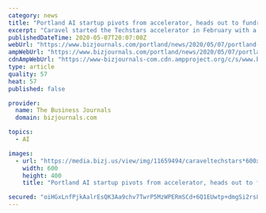```yaml
---
category: news
title: "Portland AI startup pivots from accelerator, heads out to fundraise"
excerpt: "Caravel started the Techstars accelerator in February with a plan to pivot its product. Now it has a new B2B AI tool and plan to fundraise amid an uncertain environment."
publishedDateTime: 2020-05-07T20:07:00Z
webUrl: "https://www.bizjournals.com/portland/news/2020/05/07/portland-ai-startup-pivots-from-accelerator-heads.html"
ampWebUrl: "https://www.bizjournals.com/portland/news/2020/05/07/portland-ai-startup-pivots-from-accelerator-heads.amp.html"
cdnAmpWebUrl: "https://www-bizjournals-com.cdn.ampproject.org/c/s/www.bizjournals.com/portland/news/2020/05/07/portland-ai-startup-pivots-from-accelerator-heads.amp.html"
type: article
quality: 57
heat: 57
published: false

provider:
  name: The Business Journals
  domain: bizjournals.com

topics:
  - AI

images:
  - url: "https://media.bizj.us/view/img/11659494/caraveltechstars*600xx1536-1024-0-64.jpg"
    width: 600
    height: 400
    title: "Portland AI startup pivots from accelerator, heads out to fundraise"

secured: "oiHGxLnfPjkAalrEsQK3Aa9chv7TwrP5MzWPERmSCd+6Q1EUwtp+dmgSi2rs8aZLcvr3ky3XtgrbKY+sDwTvRu+pViwoe4DtXrkSET01DXK57My8oo4vTpNZIwS6ztpE8azem+YWCLv397UrIyzgWl60vrBiN7MzqSSbtl8W1g8gaUvTvnm3zrzmyxywo6/rIHPIwqhdJ8+Mt0VcPkA1acGfBatQrJu1fdRgwNvei0soKu8Le7dUhjAKXp2DUQaySlA4V/fqkJAmtZ4s3PXsDjJ5QU+wo5sKGU7ihj6NkEOw0qY5ejDDhxH8c9PZUBZu;JIkbIxiM8ud+KWFU33GvfQ=="
---
```


